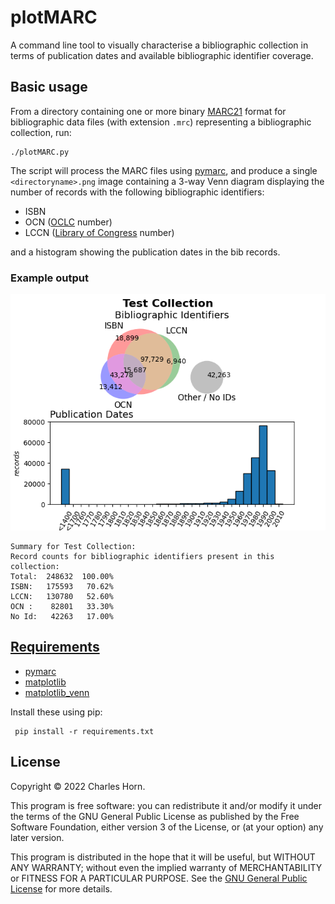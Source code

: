 # plotMARC

A command line tool to visually characterise a bibliographic collection in terms of publication dates and available bibliographic identifier coverage.

## Basic usage

From a directory containing one or more binary [MARC21](https://www.loc.gov/marc/bibliographic/) format for bibliographic data files (with extension `.mrc`)
representing a bibliographic collection, run:

    ./plotMARC.py
    
The script will process the MARC files using [pymarc](https://gitlab.com/pymarc/pymarc),
and produce a single `<directoryname>.png` image containing a 3-way Venn diagram displaying the number of records with the following bibliographic identifiers:
  
* ISBN
* OCN ([OCLC](https://www.oclc.org/) number)
* LCCN ([Library of Congress](https://loc.gov/) number)
  
and a histogram showing the publication dates in the bib records.

### Example output

![Example plotMARC output plot](sample/sample.png)


```
Summary for Test Collection:
Record counts for bibliographic identifiers present in this collection:
Total:  248632	100.00%
ISBN:   175593	 70.62%
LCCN:   130780	 52.60%
OCN :    82801	 33.30%
No Id:   42263	 17.00%
```
  
## [Requirements](requirements.txt)
 
* [pymarc](https://gitlab.com/pymarc/pymarc)
* [matplotlib](https://matplotlib.org/)
* [matplotlib_venn](https://github.com/konstantint/matplotlib-venn)
 
Install these using pip:
 
     pip install -r requirements.txt


## License
Copyright © 2022 Charles Horn.

This program is free software: you can redistribute it and/or modify it under the terms of the GNU General Public License as published by the Free Software Foundation, either version 3 of the License, or (at your option) any later version.

This program is distributed in the hope that it will be useful, but WITHOUT ANY WARRANTY; without even the implied warranty of MERCHANTABILITY or FITNESS FOR A PARTICULAR PURPOSE. See the [GNU General Public License](LICENSE) for more details.
